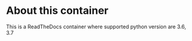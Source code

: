 # About this container

This is a ReadTheDocs container where supported python version are 3.6, 3.7

